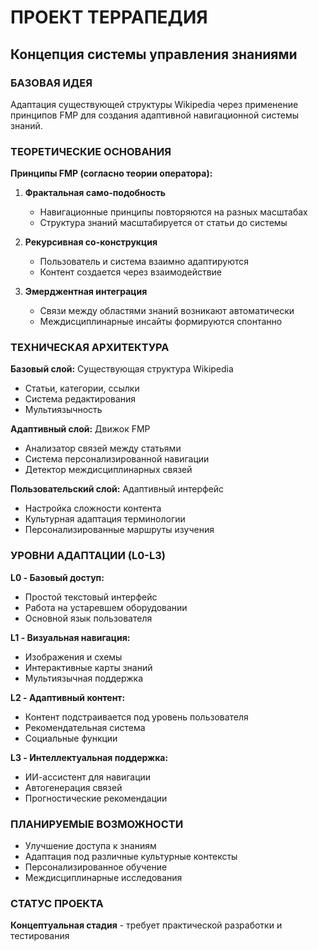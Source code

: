 # ПРОЕКТ ТЕРРАПЕДИЯ

## Концепция системы управления знаниями

### БАЗОВАЯ ИДЕЯ

Адаптация существующей структуры Wikipedia через применение принципов FMP для создания адаптивной навигационной системы знаний.

### ТЕОРЕТИЧЕСКИЕ ОСНОВАНИЯ

**Принципы FMP (согласно теории оператора):**

1. **Фрактальная само-подобность**

   * Навигационные принципы повторяются на разных масштабах
   * Структура знаний масштабируется от статьи до системы

2. **Рекурсивная со-конструкция**

   * Пользователь и система взаимно адаптируются
   * Контент создается через взаимодействие

3. **Эмерджентная интеграция**

   * Связи между областями знаний возникают автоматически
   * Междисциплинарные инсайты формируются спонтанно

### ТЕХНИЧЕСКАЯ АРХИТЕКТУРА

**Базовый слой:** Существующая структура Wikipedia

* Статьи, категории, ссылки
* Система редактирования
* Мультиязычность

**Адаптивный слой:** Движок FMP

* Анализатор связей между статьями
* Система персонализированной навигации
* Детектор междисциплинарных связей

**Пользовательский слой:** Адаптивный интерфейс

* Настройка сложности контента
* Культурная адаптация терминологии
* Персонализированные маршруты изучения

### УРОВНИ АДАПТАЦИИ (L0-L3)

**L0 - Базовый доступ:**

* Простой текстовый интерфейс
* Работа на устаревшем оборудовании
* Основной язык пользователя

**L1 - Визуальная навигация:**

* Изображения и схемы
* Интерактивные карты знаний
* Мультиязычная поддержка

**L2 - Адаптивный контент:**

* Контент подстраивается под уровень пользователя
* Рекомендательная система
* Социальные функции

**L3 - Интеллектуальная поддержка:**

* ИИ-ассистент для навигации
* Автогенерация связей
* Прогностические рекомендации

### ПЛАНИРУЕМЫЕ ВОЗМОЖНОСТИ

* Улучшение доступа к знаниям
* Адаптация под различные культурные контексты
* Персонализированное обучение
* Междисциплинарные исследования

### СТАТУС ПРОЕКТА

**Концептуальная стадия** - требует практической разработки и тестирования
